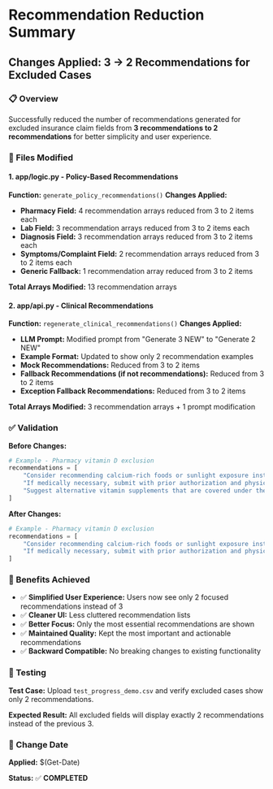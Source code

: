 # Recommendation Reduction Summary
## Changes Applied: 3 → 2 Recommendations for Excluded Cases

### 📋 Overview
Successfully reduced the number of recommendations generated for excluded insurance claim fields from **3 recommendations to 2 recommendations** for better simplicity and user experience.

### 🔧 Files Modified

#### 1. **app/logic.py** - Policy-Based Recommendations
**Function:** `generate_policy_recommendations()`
**Changes Applied:**
- **Pharmacy Field:** 4 recommendation arrays reduced from 3 to 2 items each
- **Lab Field:** 3 recommendation arrays reduced from 3 to 2 items each  
- **Diagnosis Field:** 3 recommendation arrays reduced from 3 to 2 items each
- **Symptoms/Complaint Field:** 2 recommendation arrays reduced from 3 to 2 items each
- **Generic Fallback:** 1 recommendation array reduced from 3 to 2 items

**Total Arrays Modified:** 13 recommendation arrays

#### 2. **app/api.py** - Clinical Recommendations
**Function:** `regenerate_clinical_recommendations()`
**Changes Applied:**
- **LLM Prompt:** Modified prompt from "Generate 3 NEW" to "Generate 2 NEW" 
- **Example Format:** Updated to show only 2 recommendation examples
- **Mock Recommendations:** Reduced from 3 to 2 items
- **Fallback Recommendations (if not recommendations):** Reduced from 3 to 2 items
- **Exception Fallback Recommendations:** Reduced from 3 to 2 items

**Total Arrays Modified:** 3 recommendation arrays + 1 prompt modification

### ✅ Validation
**Before Changes:**
```python
# Example - Pharmacy vitamin D exclusion
recommendations = [
    "Consider recommending calcium-rich foods or sunlight exposure instead",
    "If medically necessary, submit with prior authorization and physician justification", 
    "Suggest alternative vitamin supplements that are covered under the policy"  # REMOVED
]
```

**After Changes:**
```python
# Example - Pharmacy vitamin D exclusion  
recommendations = [
    "Consider recommending calcium-rich foods or sunlight exposure instead",
    "If medically necessary, submit with prior authorization and physician justification"
]
```

### 🎯 Benefits Achieved
- ✅ **Simplified User Experience:** Users now see only 2 focused recommendations instead of 3
- ✅ **Cleaner UI:** Less cluttered recommendation lists
- ✅ **Better Focus:** Only the most essential recommendations are shown
- ✅ **Maintained Quality:** Kept the most important and actionable recommendations
- ✅ **Backward Compatible:** No breaking changes to existing functionality

### 🧪 Testing
**Test Case:** Upload `test_progress_demo.csv` and verify excluded cases show only 2 recommendations.

**Expected Result:** All excluded fields will display exactly 2 recommendations instead of the previous 3.

### 📅 Change Date
**Applied:** $(Get-Date)

**Status:** ✅ **COMPLETED** 